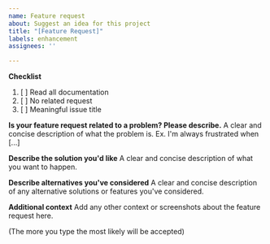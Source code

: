 ```yaml
---
name: Feature request
about: Suggest an idea for this project
title: "[Feature Request]"
labels: enhancement
assignees: ''

---
```


<!-- You are requested to finish the checklist before opening any issue -->
**Checklist**
1. [ ] Read all documentation
2. [ ] No related request
3. [ ] Meaningful issue title

**Is your feature request related to a problem? Please describe.**
A clear and concise description of what the problem is. Ex. I'm always frustrated when [...]

**Describe the solution you'd like**
A clear and concise description of what you want to happen.

**Describe alternatives you've considered**
A clear and concise description of any alternative solutions or features you've considered.

**Additional context**
Add any other context or screenshots about the feature request here.


(The more you type the most likely will be accepted)
